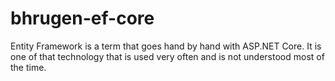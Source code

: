 # bhrugen-ef-core
Entity Framework is a term that goes hand by hand with ASP.NET Core. It is one of that technology that is used very often and is not understood most of the time.
